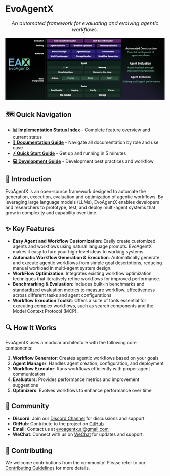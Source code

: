 # **EvoAgentX**

<p align="center" style="font-size: 1.0rem;">
  <em>An automated framework for evaluating and evolving agentic workflows.</em>
</p>

<p align="center">
  <img src="./assets/framework_en.jpg">
</p>

## 🗺️ **Quick Navigation**

- **[📊 Implementation Status Index](./IMPLEMENTATION_STATUS_INDEX.md)** - Complete feature overview and current status
- **[📖 Documentation Guide](./DOCUMENTATION_GUIDE.md)** - Navigate all documentation by role and use case
- **[⚡ Quick Start Guide](./quickstart.md)** - Get up and running in 5 minutes
- **[💻 Development Guide](./development.md)** - Development best practices and workflow

## 🚀 Introduction

EvoAgentX is an open-source framework designed to automate the generation, execution, evaluation and optimization of agentic workflows. By leveraging large language models (LLMs), EvoAgentX enables developers and researchers to prototype, test, and deploy multi-agent systems that grow in complexity and capability over time. 

## ✨ Key Features

- **Easy Agent and Workflow Customization**: Easily create customized agents and workflows using natural language prompts. EvoAgentX makes it easy to turn your high-level ideas to working systems. 
- **Automatic Workflow Generation & Execution**: Automatically generate and execute agentic workflows from simple goal descriptions, reducing manual workload in multi-agent system design. 
- **WorkFlow Optimization**: Integrates existing workflow optimization techniques that iteratively refine workflows for improved performance. 
- **Benchmarking & Evaluation**: Includes built-in benchmarks and standardized evaluation metrics to measure workflow. effectiveness across different tasks and agent configurations 
- **Workflow Execution Toolkit**: Offers a suite of tools essential for executing complex workflows, such as search components and the Model Context Protocol (MCP). 

## 🔍 How It Works

EvoAgentX uses a modular architecture with the following core components:

1. **Workflow Generator**: Creates agentic workflows based on your goals
2. **Agent Manager**: Handles agent creation, configuration, and deployment
3. **Workflow Executor**: Runs workflows efficiently with proper agent communication
4. **Evaluators**: Provides performance metrics and improvement suggestions
5. **Optimizers**: Evolves workflows to enhance performance over time


## 👥 Community

- **Discord**: Join our [Discord Channel](https://discord.gg/w3x2YrCa) for discussions and support
- **GitHub**: Contribute to the project on [GitHub](https://github.com/EvoAgentX/EvoAgentX/)
- **Email**: Contact us at [evoagentx.ai@gmail.com](mailto:evoagentx.ai@gmail.com)
- **WeChat**: Connect with us on [WeChat](https://github.com/EvoAgentX/EvoAgentX/blob/main/assets/wechat_info.md) for updates and support.

## 🤝 Contributing

We welcome contributions from the community! Please refer to our [Contributing Guidelines](https://github.com/EvoAgentX/EvoAgentX/blob/main/CONTRIBUTING.md) for more details.
